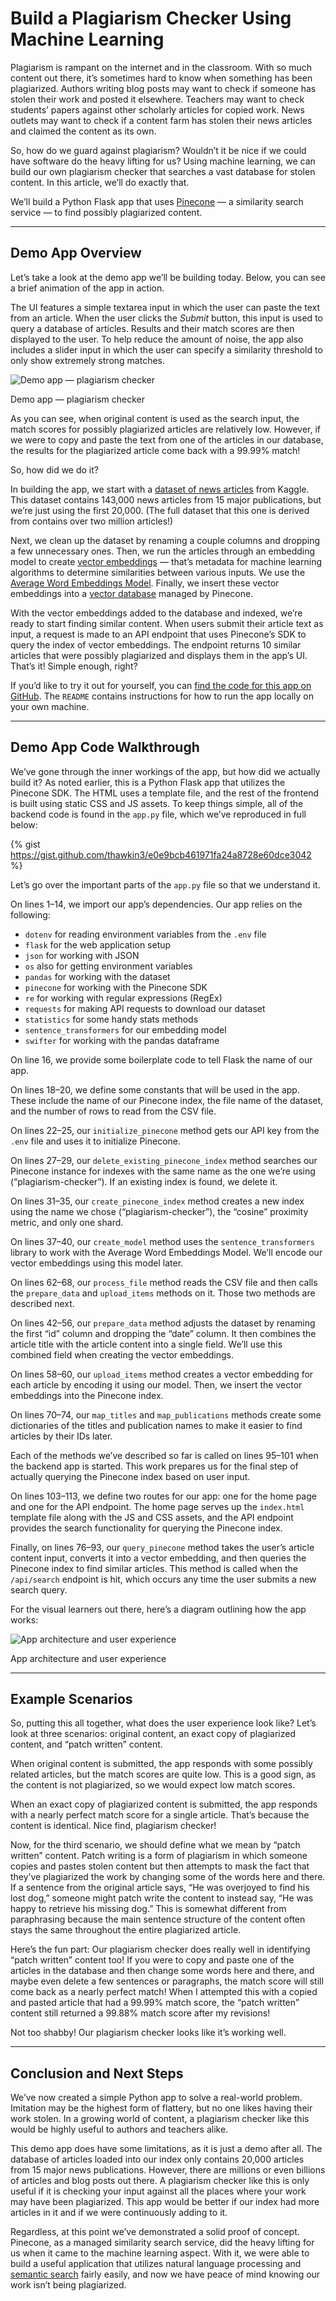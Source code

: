 # Build a Plagiarism Checker Using Machine Learning

Plagiarism is rampant on the internet and in the classroom. With so much content out there, it’s sometimes hard to know when something has been plagiarized. Authors writing blog posts may want to check if someone has stolen their work and posted it elsewhere. Teachers may want to check students’ papers against other scholarly articles for copied work. News outlets may want to check if a content farm has stolen their news articles and claimed the content as its own.

So, how do we guard against plagiarism? Wouldn’t it be nice if we could have software do the heavy lifting for us? Using machine learning, we can build our own plagiarism checker that searches a vast database for stolen content. In this article, we’ll do exactly that.

We’ll build a Python Flask app that uses [Pinecone](https://www.pinecone.io/) — a similarity search service — to find possibly plagiarized content.

---

## Demo App Overview

Let’s take a look at the demo app we’ll be building today. Below, you can see a brief animation of the app in action.

The UI features a simple textarea input in which the user can paste the text from an article. When the user clicks the *Submit* button, this input is used to query a database of articles. Results and their match scores are then displayed to the user. To help reduce the amount of noise, the app also includes a slider input in which the user can specify a similarity threshold to only show extremely strong matches.

![Demo app — plagiarism checker](https://dev-to-uploads.s3.amazonaws.com/uploads/articles/0s3m4we2u7yz8ocdqvl7.gif)
<figcaption>Demo app — plagiarism checker</figcaption>

As you can see, when original content is used as the search input, the match scores for possibly plagiarized articles are relatively low. However, if we were to copy and paste the text from one of the articles in our database, the results for the plagiarized article come back with a 99.99% match!

So, how did we do it?

In building the app, we start with a [dataset of news articles](https://www.kaggle.com/snapcrack/all-the-news) from Kaggle. This dataset contains 143,000 news articles from 15 major publications, but we’re just using the first 20,000. (The full dataset that this one is derived from contains over two million articles!)

Next, we clean up the dataset by renaming a couple columns and dropping a few unnecessary ones. Then, we run the articles through an embedding model to create [vector embeddings](https://www.pinecone.io/learn/vector-embeddings/) — that’s metadata for machine learning algorithms to determine similarities between various inputs. We use the [Average Word Embeddings Model](https://nlp.stanford.edu/projects/glove/). Finally, we insert these vector embeddings into a [vector database](https://www.pinecone.io/learn/vector-database/) managed by Pinecone.

With the vector embeddings added to the database and indexed, we’re ready to start finding similar content. When users submit their article text as input, a request is made to an API endpoint that uses Pinecone’s SDK to query the index of vector embeddings. The endpoint returns 10 similar articles that were possibly plagiarized and displays them in the app’s UI. That’s it! Simple enough, right?

If you’d like to try it out for yourself, you can [find the code for this app on GitHub](https://github.com/thawkin3/plagiarism-checker). The `README` contains instructions for how to run the app locally on your own machine.

---

## Demo App Code Walkthrough

We’ve gone through the inner workings of the app, but how did we actually build it? As noted earlier, this is a Python Flask app that utilizes the Pinecone SDK. The HTML uses a template file, and the rest of the frontend is built using static CSS and JS assets. To keep things simple, all of the backend code is found in the `app.py` file, which we’ve reproduced in full below:

{% gist https://gist.github.com/thawkin3/e0e9bcb461971fa24a8728e60dce3042 %}

Let’s go over the important parts of the `app.py` file so that we understand it.

On lines 1–14, we import our app’s dependencies. Our app relies on the following:

* `dotenv` for reading environment variables from the `.env` file
* `flask` for the web application setup
* `json` for working with JSON
* `os` also for getting environment variables
* `pandas` for working with the dataset
* `pinecone` for working with the Pinecone SDK
* `re` for working with regular expressions (RegEx)
* `requests` for making API requests to download our dataset
* `statistics` for some handy stats methods
* `sentence_transformers` for our embedding model
* `swifter` for working with the pandas dataframe

On line 16, we provide some boilerplate code to tell Flask the name of our app.

On lines 18–20, we define some constants that will be used in the app. These include the name of our Pinecone index, the file name of the dataset, and the number of rows to read from the CSV file.

On lines 22–25, our `initialize_pinecone` method gets our API key from the `.env` file and uses it to initialize Pinecone.

On lines 27–29, our `delete_existing_pinecone_index` method searches our Pinecone instance for indexes with the same name as the one we’re using (“plagiarism-checker”). If an existing index is found, we delete it.

On lines 31–35, our `create_pinecone_index` method creates a new index using the name we chose (“plagiarism-checker”), the “cosine” proximity metric, and only one shard.

On lines 37–40, our `create_model` method uses the `sentence_transformers` library to work with the Average Word Embeddings Model. We’ll encode our vector embeddings using this model later.

On lines 62–68, our `process_file` method reads the CSV file and then calls the `prepare_data` and `upload_items` methods on it. Those two methods are described next.

On lines 42–56, our `prepare_data` method adjusts the dataset by renaming the first “id” column and dropping the “date” column. It then combines the article title with the article content into a single field. We’ll use this combined field when creating the vector embeddings.

On lines 58–60, our `upload_items` method creates a vector embedding for each article by encoding it using our model. Then, we insert the vector embeddings into the Pinecone index.

On lines 70–74, our `map_titles` and `map_publications` methods create some dictionaries of the titles and publication names to make it easier to find articles by their IDs later.

Each of the methods we’ve described so far is called on lines 95–101 when the backend app is started. This work prepares us for the final step of actually querying the Pinecone index based on user input.

On lines 103–113, we define two routes for our app: one for the home page and one for the API endpoint. The home page serves up the `index.html` template file along with the JS and CSS assets, and the API endpoint provides the search functionality for querying the Pinecone index.

Finally, on lines 76–93, our `query_pinecone` method takes the user’s article content input, converts it into a vector embedding, and then queries the Pinecone index to find similar articles. This method is called when the `/api/search` endpoint is hit, which occurs any time the user submits a new search query.

For the visual learners out there, here’s a diagram outlining how the app works:

![App architecture and user experience](https://dev-to-uploads.s3.amazonaws.com/uploads/articles/9hewex4absewcgyjqanb.png)
<figcaption>App architecture and user experience</figcaption>

---

## Example Scenarios

So, putting this all together, what does the user experience look like? Let’s look at three scenarios: original content, an exact copy of plagiarized content, and “patch written” content.

When original content is submitted, the app responds with some possibly related articles, but the match scores are quite low. This is a good sign, as the content is not plagiarized, so we would expect low match scores.

When an exact copy of plagiarized content is submitted, the app responds with a nearly perfect match score for a single article. That’s because the content is identical. Nice find, plagiarism checker!

Now, for the third scenario, we should define what we mean by “patch written” content. Patch writing is a form of plagiarism in which someone copies and pastes stolen content but then attempts to mask the fact that they’ve plagiarized the work by changing some of the words here and there. If a sentence from the original article says, “He was overjoyed to find his lost dog,” someone might patch write the content to instead say, “He was happy to retrieve his missing dog.” This is somewhat different from paraphrasing because the main sentence structure of the content often stays the same throughout the entire plagiarized article.

Here’s the fun part: Our plagiarism checker does really well in identifying “patch written” content too! If you were to copy and paste one of the articles in the database and then change some words here and there, and maybe even delete a few sentences or paragraphs, the match score will still come back as a nearly perfect match! When I attempted this with a copied and pasted article that had a 99.99% match score, the “patch written” content still returned a 99.88% match score after my revisions!

Not too shabby! Our plagiarism checker looks like it’s working well.

---

## Conclusion and Next Steps

We’ve now created a simple Python app to solve a real-world problem. Imitation may be the highest form of flattery, but no one likes having their work stolen. In a growing world of content, a plagiarism checker like this would be highly useful to authors and teachers alike.

This demo app does have some limitations, as it is just a demo after all. The database of articles loaded into our index only contains 20,000 articles from 15 major news publications. However, there are millions or even billions of articles and blog posts out there. A plagiarism checker like this is only useful if it is checking your input against all the places where your work may have been plagiarized. This app would be better if our index had more articles in it and if we were continuously adding to it.

Regardless, at this point we’ve demonstrated a solid proof of concept. Pinecone, as a managed similarity search service, did the heavy lifting for us when it came to the machine learning aspect. With it, we were able to build a useful application that utilizes natural language processing and [semantic search](https://www.pinecone.io/learn/semantic-search/) fairly easily, and now we have peace of mind knowing our work isn’t being plagiarized.
